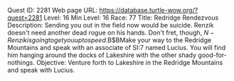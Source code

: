 Quest ID: 2281
Web page URL: https://database.turtle-wow.org/?quest=2281
Level: 16
Min Level: 16
Race: 77
Title: Redridge Rendezvous
Description: Sending you out in the field now would be suicide. Renzik doesn't need another dead rogue on his hands. Don't fret, though, $N - Renzik is going to get you up to speed.$B$BMake your way to the Redridge Mountains and speak with an associate of SI:7 named Lucius. You will find him hanging around the docks of Lakeshire with the other shady good-for-nothings.
Objective: Venture forth to Lakeshire in the Redridge Mountains and speak with Lucius.
